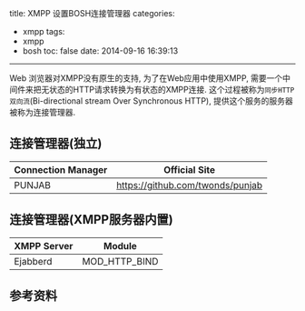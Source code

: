 title: XMPP 设置BOSH连接管理器
categories:
  - xmpp
tags:
  - xmpp
  - bosh
toc: false
date: 2014-09-16 16:39:13
---

Web 浏览器对XMPP没有原生的支持, 为了在Web应用中使用XMPP, 需要一个中间件来把无状态的HTTP请求转换为有状态的XMPP连接. 这个过程被称为`同步HTTP双向流`(Bi-directional stream Over Synchronous HTTP), 提供这个服务的服务器被称为连接管理器.

## 连接管理器(独立)

| Connection Manager                | Official Site                                                               |
| --------------------------------- | --------------------------------------------------------------------------- |
| PUNJAB                            | https://github.com/twonds/punjab                                            |

## 连接管理器(XMPP服务器内置)

| XMPP Server                | Module                                                   |
| ---------------------------| ---------------------------------------------------------|
| Ejabberd                   | MOD_HTTP_BIND                                            |

## 参考资料

